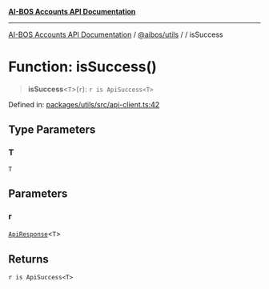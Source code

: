 [**AI-BOS Accounts API Documentation**](../../../README.md)

***

[AI-BOS Accounts API Documentation](../../../README.md) / [@aibos/utils](../README.md) / [](../README.md) / isSuccess

# Function: isSuccess()

> **isSuccess**\<`T`\>(`r`): `r is ApiSuccess<T>`

Defined in: [packages/utils/src/api-client.ts:42](https://github.com/pohlai88/accounts/blob/48103fb36d28b2b9bfb33472b6de2f719773cde9/packages/utils/src/api-client.ts#L42)

## Type Parameters

### T

`T`

## Parameters

### r

[`ApiResponse`](../type-aliases/ApiResponse.md)\<`T`\>

## Returns

`r is ApiSuccess<T>`

